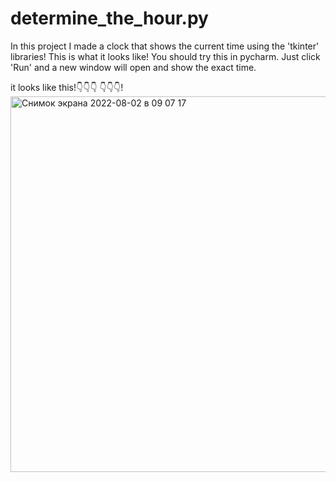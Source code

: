 # determine_the_hour.py
In this project I made a clock that shows the current time using the 'tkinter' libraries!
This is what it looks like! You should try this in pycharm. Just click 'Run' and a new window will open and show the exact time.


it looks like this!👇👇👇
👇👇👇!
<img width="601" alt="Снимок экрана 2022-08-02 в 09 07 17" src="https://user-images.githubusercontent.com/106219812/182290232-e07ec9cf-e807-421b-a2b6-2cfcf329bb19.png">

